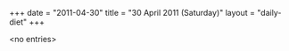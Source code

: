 +++
date = "2011-04-30"
title = "30 April 2011 (Saturday)"
layout = "daily-diet"
+++

\<no entries\>